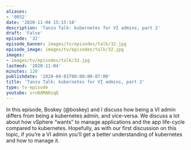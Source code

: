 ```yaml
---
aliases:
- '0032'
date: '2020-11-04 15:15:10'
description: 'Tanzu Talk: kubernetes for VI admins, part 2'
draft: 'False'
episode: '32'
episode_banner: images/tv/episodes/talk/32.jpg
episode_image: images/tv/episodes/talk/32.jpg
images:
- images/tv/episodes/talk/32.jpg
lastmod: '2020-11-04'
minutes: 120
publishdate: '2020-04-01T00:00:00-07:00'
title: 'Tanzu Talk: kubernetes for VI admins, part 2'
type: tv-episode
youtube: xrnNdMA0zqQ
---
```


In this episode, Boskey  (@boskey) and I discuss how being a VI admin differs from being a kubernetes admin, and vice-versa. We discuss a lot about how vSphere “wants” to manage applications and the app life-cycle compared to kubernetes. Hopefully, as with our first discussion on this topic,  if you’re a VI admin you’ll get a better understanding of kubernetes and how to manage it.